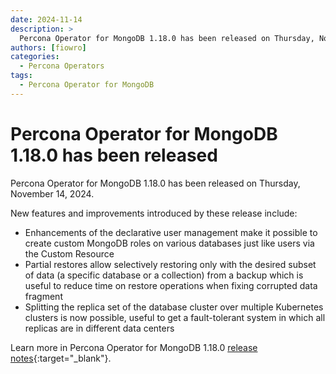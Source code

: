 ```yaml
---
date: 2024-11-14
description: >
  Percona Operator for MongoDB 1.18.0 has been released on Thursday, November 14, 2024.
authors: [fiowro]
categories:
  - Percona Operators
tags:
  - Percona Operator for MongoDB
---
```


# Percona Operator for MongoDB 1.18.0 has been released

<!-- more -->

Percona Operator for MongoDB 1.18.0 has been released on Thursday, November 14, 2024.

New features and improvements introduced by these release include:

* Enhancements of the declarative user management make it possible to create custom MongoDB roles on various databases just like users via the Custom Resource
* Partial restores allow selectively restoring only with the desired subset of data (a specific database or a collection) from a backup which is useful to reduce time on restore operations when fixing corrupted data fragment
* Splitting the replica set of the database cluster over multiple Kubernetes clusters is now possible, useful to get a fault-tolerant system in which all replicas are in different data centers

Learn more in Percona Operator for MongoDB 1.18.0 [release notes](https://docs.percona.com/percona-operator-for-mongodb/RN/Kubernetes-Operator-for-PSMONGODB-RN1.18.0.html){:target="_blank"}.


